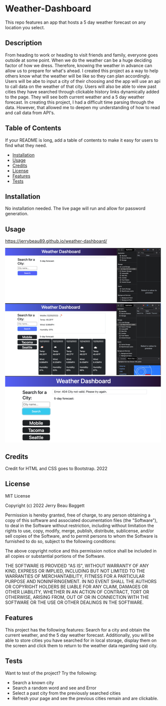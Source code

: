 # Weather-Dashboard
This repo features an app that hosts a 5 day weather forecast on any location you select.

## Description

From heading to work or heading to visit friends and family, everyone goes outside at some point. When we do the weather can be a huge deciding factor of how we dress. Therefore, knowing the weather in advance can allow us to prepare for what's ahead. I created this project as a way to help others know what the weather will be like so they can plan accordingly. Users will be abe to input a city of their choosing and the app will use an api to call data on the weather of that city. Users will also be able to view past cities they have searched through clickable history links dynamically added to the page. They will see both current weather and a 5 day weather forecast. In creating this project, I had a difficult time parsing through the data. However, that allowed me to deepen my understanding of how to read and call data from API's.  

## Table of Contents

If your README is long, add a table of contents to make it easy for users to find what they need.

- [Installation](#installation)
- [Usage](#usage)
- [Credits](#credits)
- [License](#license)
- [Features](#features)
- [Tests](#tests)

## Installation

No installation needed. The live page will run and allow for password generation.

## Usage

https://jerrybeau89.github.io/weather-dashboard/

![screenshot-main](assets/images/Screenshot-main.png)
![screenshot-city](assets/images/Screenshot-city.png)
![screenshot-error](assets/images/Screenshot-error.png)

## Credits

Credit for HTML and CSS goes to Bootstrap. 2022

## License

MIT License

Copyright (c) 2022 Jerry Beau Baggett

Permission is hereby granted, free of charge, to any person obtaining a copy
of this software and associated documentation files (the "Software"), to deal
in the Software without restriction, including without limitation the rights
to use, copy, modify, merge, publish, distribute, sublicense, and/or sell
copies of the Software, and to permit persons to whom the Software is
furnished to do so, subject to the following conditions:

The above copyright notice and this permission notice shall be included in all
copies or substantial portions of the Software.

THE SOFTWARE IS PROVIDED "AS IS", WITHOUT WARRANTY OF ANY KIND, EXPRESS OR
IMPLIED, INCLUDING BUT NOT LIMITED TO THE WARRANTIES OF MERCHANTABILITY,
FITNESS FOR A PARTICULAR PURPOSE AND NONINFRINGEMENT. IN NO EVENT SHALL THE
AUTHORS OR COPYRIGHT HOLDERS BE LIABLE FOR ANY CLAIM, DAMAGES OR OTHER
LIABILITY, WHETHER IN AN ACTION OF CONTRACT, TORT OR OTHERWISE, ARISING FROM,
OUT OF OR IN CONNECTION WITH THE SOFTWARE OR THE USE OR OTHER DEALINGS IN THE
SOFTWARE.


## Features

This project has the following features: Search for a city and obtain the current weather, and the 5 day weather forecast. Additionally, you will be able to store cities you have searched for in local storage, display them on the screen and click them to return to the weather data regarding said city. 


## Tests

Want to test of the project? Try the following: 

- Search a known city
- Search a random word and see and Error
- Select a past city from the previously searched cities
- Refresh your page and see the previous cities remain and are clickable. 